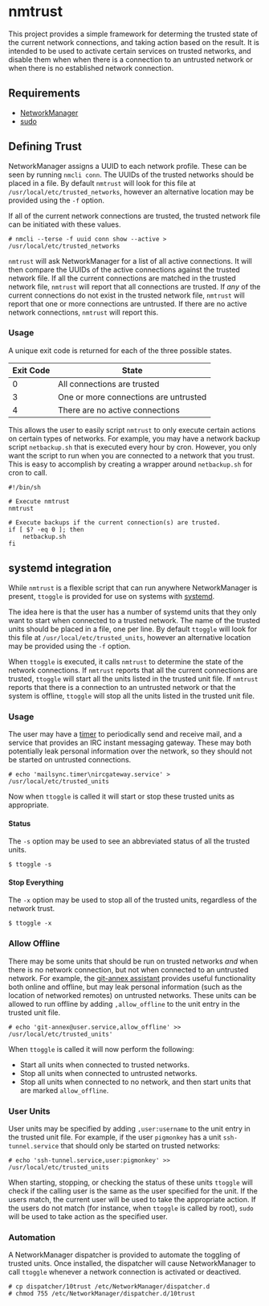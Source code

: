 # nmtrust

This project provides a simple framework for determing the trusted state of the
current network connections, and taking action based on the result. It is
intended to be used to activate certain services on trusted networks, and
disable them when when there is a connection to an untrusted network or when
there is no established network connection.

## Requirements

* [NetworkManager](https://wiki.gnome.org/Projects/NetworkManager)
* [sudo](https://www.sudo.ws/)

## Defining Trust

NetworkManager assigns a UUID to each network profile. These can be seen by
running `nmcli conn`. The UUIDs of the trusted networks should be placed in a
file. By default `nmtrust` will look for this file at
`/usr/local/etc/trusted_networks`, however an alternative location may be
provided using the `-f` option.

If all of the current network connections are trusted, the trusted network file
can be initiated with these values.

    # nmcli --terse -f uuid conn show --active > /usr/local/etc/trusted_networks

`nmtrust` will ask NetworkManager for a list of all active connections. It will
then compare the UUIDs of the active connections against the trusted network
file. If all the current connections are matched in the trusted network file,
`nmtrust` will report that all connections are trusted. If *any* of the current
connections do not exist in the trusted network file, `nmtrust` will report
that one or more connections are untrusted. If there are no active network
connections, `nmtrust` will report this.

### Usage

A unique exit code is returned for each of the three possible states.

Exit Code | State
--------- | -----
0         | All connections are trusted
3         | One or more connections are untrusted
4         | There are no active connections

This allows the user to easily script `nmtrust` to only execute certain actions
on certain types of networks. For example, you may have a network backup script
`netbackup.sh` that is executed every hour by cron. However, you only want the
script to run when you are connected to a network that you trust. This is easy
to accomplish by creating a wrapper around `netbackup.sh` for cron to call.

```
#!/bin/sh

# Execute nmtrust
nmtrust

# Execute backups if the current connection(s) are trusted.
if [ $? -eq 0 ]; then
    netbackup.sh
fi
```

## systemd integration

While `nmtrust` is a flexible script that can run anywhere NetworkManager is
present, `ttoggle` is provided for use on systems with
[systemd](https://wiki.freedesktop.org/www/Software/systemd/).

The idea here is that the user has a number of systemd units that they only
want to start when connected to a trusted network. The name of the trusted
units should be placed in a file, one per line. By default `ttoggle` will look
for this file at `/usr/local/etc/trusted_units`, however an alternative
location may be provided using the `-f` option.

When `ttoggle` is executed, it calls `nmtrust` to determine the state of the
network connections. If `nmtrust` reports that all the current connections are
trusted, `ttoggle` will start all the units listed in the trusted unit file. If
`nmtrust` reports that there is a connection to an untrusted network or that
the system is offline, `ttoggle` will stop all the units listed in the trusted
unit file.

### Usage

The user may have a
[timer](http://www.freedesktop.org/software/systemd/man/systemd.timer.html) to
periodically send and receive mail, and a service that provides an IRC instant
messaging gateway. These may both potentially leak personal information over
the network, so they should not be started on untrusted connections.

    # echo 'mailsync.timer\nircgateway.service' > /usr/local/etc/trusted_units

Now when `ttoggle` is called it will start or stop these trusted units as
appropriate.


#### Status

The `-s` option may be used to see an abbreviated status of all the trusted
units.

    $ ttoggle -s


#### Stop Everything

The `-x` option may be used to stop all of the trusted units, regardless of the
network trust.

    $ ttoggle -x


### Allow Offline

There may be some units that should be run on trusted networks *and* when there
is no network connection, but not when connected to an untrusted network. For
example, the [git-annex assistant](https://git-annex.branchable.com/assistant/)
provides useful functionality both online and offline, but may leak personal
information (such as the location of networked remotes) on untrusted networks.
These units can be allowed to run offline by adding `,allow_offline` to the
unit entry in the trusted unit file.

    # echo 'git-annex@user.service,allow_offline' >> /usr/local/etc/trusted_units'

When `ttoggle` is called it will now perform the following:

* Start all units when connected to trusted networks.
* Stop all units when connected to untrusted networks.
* Stop all units when connected to no network, and then start units that are
  marked `allow_offline`.


### User Units

User units may be specified by adding `,user:username` to the unit entry in the
trusted unit file. For example, if the user `pigmonkey` has a unit
`ssh-tunnel.service` that should only be started on trusted networks:

    # echo 'ssh-tunnel.service,user:pigmonkey' >> /usr/local/etc/trusted_units

When starting, stopping, or checking the status of these units `ttoggle` will
check if the calling user is the same as the user specified for the unit. If
the users match, the current user will be used to take the appropriate action.
If the users do not match (for instance, when `ttoggle` is called by root),
`sudo` will be used to take action as the specified user.

### Automation

A NetworkManager dispatcher is provided to automate the toggling of trusted
units. Once installed, the dispatcher will cause NetworkManager to call
`ttoggle` whenever a network connection is activated or deactived.

    # cp dispatcher/10trust /etc/NetworkManager/dispatcher.d
    # chmod 755 /etc/NetworkManager/dispatcher.d/10trust
